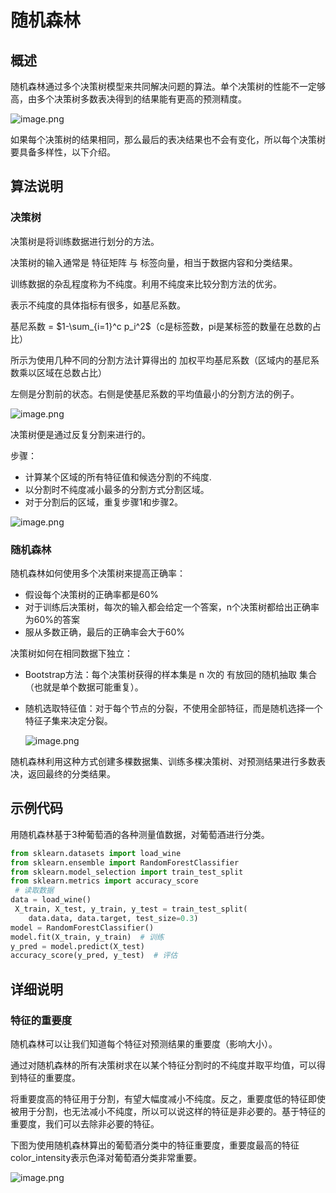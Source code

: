 # 随机森林

## 概述

随机森林通过多个决策树模型来共同解决问题的算法。单个决策树的性能不一定够高，由多个决策树多数表决得到的结果能有更高的预测精度。

![image.png](images/1.png)

如果每个决策树的结果相同，那么最后的表决结果也不会有变化，所以每个决策树要具备多样性，以下介绍。

## 算法说明

### 决策树

决策树是将训练数据进行划分的方法。

决策树的输入通常是 特征矩阵 与 标签向量，相当于数据内容和分类结果。

训练数据的杂乱程度称为不纯度。利用不纯度来比较分割方法的优劣。

表示不纯度的具体指标有很多，如基尼系数。

基尼系数 = $1-\sum_{i=1}^c p_i^2$（c是标签数，pi是某标签的数量在总数的占比）

所示为使用几种不同的分割方法计算得出的 加权平均基尼系数（区域内的基尼系数乘以区域在总数占比）

左侧是分割前的状态。右侧是使基尼系数的平均值最小的分割方法的例子。

![image.png](images/2.png)

决策树便是通过反复分割来进行的。

步骤：

- 计算某个区域的所有特征值和候选分割的不纯度.
- 以分割时不纯度减小最多的分割方式分割区域。
- 对于分割后的区域，重复步骤1和步骤2。
    
![image.png](images/3.png)

### 随机森林

随机森林如何使用多个决策树来提高正确率：

- 假设每个决策树的正确率都是60%
- 对于训练后决策树，每次的输入都会给定一个答案，n个决策树都给出正确率为60%的答案
- 服从多数正确，最后的正确率会大于60%

决策树如何在相同数据下独立：

- Bootstrap方法：每个决策树获得的样本集是 n 次的 有放回的随机抽取 集合（也就是单个数据可能重复）。
- 随机选取特征值：对于每个节点的分裂，不使用全部特征，而是随机选择一个特征子集来决定分裂。
  
  ![image.png](images/4.png)

随机森林利用这种方式创建多棵数据集、训练多棵决策树、对预测结果进行多数表决，返回最终的分类结果。

## 示例代码

用随机森林基于3种葡萄酒的各种测量值数据，对葡萄酒进行分类。

``` python
from sklearn.datasets import load_wine
from sklearn.ensemble import RandomForestClassifier
from sklearn.model_selection import train_test_split
from sklearn.metrics import accuracy_score
 # 读取数据
data = load_wine()
 X_train, X_test, y_train, y_test = train_test_split(
    data.data, data.target, test_size=0.3)
model = RandomForestClassifier()
model.fit(X_train, y_train)  # 训练
y_pred = model.predict(X_test)
accuracy_score(y_pred, y_test)  # 评估
```

## 详细说明

### 特征的重要度

随机森林可以让我们知道每个特征对预测结果的重要度（影响大小）。

通过对随机森林的所有决策树求在以某个特征分割时的不纯度并取平均值，可以得到特征的重要度。

将重要度高的特征用于分割，有望大幅度减小不纯度。反之，重要度低的特征即使被用于分割，也无法减小不纯度，所以可以说这样的特征是非必要的。基于特征的重要度，我们可以去除非必要的特征。

下图为使用随机森林算出的葡萄酒分类中的特征重要度，重要度最高的特征color_intensity表示色泽对葡萄酒分类非常重要。

  ![image.png](images/5.png)